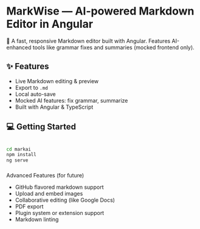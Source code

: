 # MarkWise — AI-powered Markdown Editor in Angular

🚀 A fast, responsive Markdown editor built with Angular. Features AI-enhanced tools like grammar fixes and summaries (mocked frontend only).

## ✨ Features
- Live Markdown editing & preview
- Export to `.md`
- Local auto-save
- Mocked AI features: fix grammar, summarize
- Built with Angular & TypeScript

## 💻 Getting Started
```bash

cd markai
npm install
ng serve

```
###
Advanced Features (for future)
- GitHub flavored markdown support
- Upload and embed images
- Collaborative editing (like Google Docs)
- PDF export
- Plugin system or extension support
- Markdown linting
